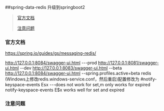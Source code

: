 ##spring-data-redis 升级到springboot2


> [官方文档](#official_docs)
>
> [注意问题](#notes_faq)
>

### 官方文档<a name="official_docs"></a>
https://spring.io/guides/gs/messaging-redis/

http://127.0.0.1:8084/swagger-ui.html ---prod
http://127.0.0.1:8081/swagger-ui.html  --dev
http://127.0.0.1:8083/swagger-ui.html  --beta
http://127.0.0.1:8084/swagger-ui.html
--spring.profiles.active=beta
redis (Windows上修改redis.windows-service.conf，然后重启)配置修改为
 #notify-keyspace-events Esx  ---does not work for set,m only works for expired
 notify-keyspace-events E$x  works well for set and expired
### 注意问题<a name="notes_faq"></a>

```


```




 

 
